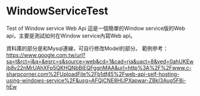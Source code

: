 # WindowServiceTest
Test of Window service Web Api
這是一個簡單的Window service版的Web api，主要是測試如何在Window service內寫Web api。

資料庫的部分是和Mysql連線，可自行修改Model的部分。
範例參考：
https://www.google.com.tw/url?sa=t&rct=j&q=&esrc=s&source=web&cd=1&cad=rja&uact=8&ved=0ahUKEwjb8v22nMrUAhXFp5QKHQNbBiEQFggnMAA&url=http%3A%2F%2Fwww.c-sharpcorner.com%2FUploadFile%2Fb1df45%2Fweb-api-self-hosting-using-windows-service%2F&usg=AFQjCNE8HUPXapwar-ZBkI3Aug5F8i-hEw
